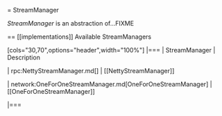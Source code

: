 = StreamManager

*StreamManager* is an abstraction of...FIXME

== [[implementations]] Available StreamManagers

[cols="30,70",options="header",width="100%"]
|===
| StreamManager
| Description

| rpc:NettyStreamManager.md[]
| [[NettyStreamManager]]

| network:OneForOneStreamManager.md[OneForOneStreamManager]
| [[OneForOneStreamManager]]

|===
